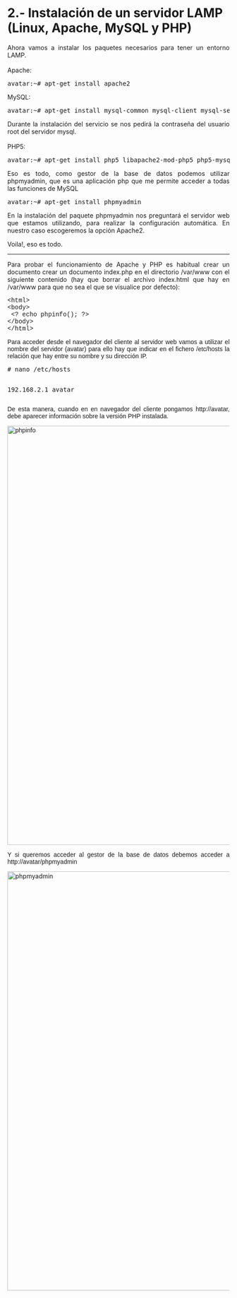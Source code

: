 # 2.- Instalación de un servidor LAMP (Linux, Apache, MySQL y PHP)
<div class="box generalbox generalboxcontent boxaligncenter clearfix">
  <div style="text-align: justify;">Ahora vamos a instalar los paquetes necesarios para tener un entorno LAMP.<br /><br />Apache:<br /><pre>avatar:~# apt-get install apache2</pre>MySQL:<br /><pre>avatar:~# apt-get install mysql-common mysql-client mysql-server
</pre>Durante la instalación del servicio se nos pedirá la contraseña del usuario root del servidor mysql.<br /><br />PHP5:<br /><pre>avatar:~# apt-get install php5 libapache2-mod-php5 php5-mysql</pre>Eso es todo, como gestor de la base de datos podemos utilizar phpmyadmin, que es una aplicación php que me permite acceder a todas las funciones de MySQL<br /><pre>avatar:~# apt-get install phpmyadmin
</pre>
    <p>En la instalación del paquete phpmyadmin nos preguntará el servidor web que estamos utilizando, para realizar la configuración automática. En nuestro caso escogeremos la opción Apache2.<br /></p>
    <p>Voila!, eso es todo.<br /></p></div><hr style="margin-left: 0px; margin-right: 0px;" />
  <div style="text-align: justify;"> </div>
  <p style="text-align: justify;">Para probar el funcionamiento de Apache y PHP es habitual crear un documento crear un documento index.php en el directorio /var/www con el siguiente contenido (hay que borrar el archivo index.html que hay en /var/www para que no sea el que se visualice por defecto):<br /></p>
  <div style="text-align: justify;"> </div> <pre style="text-align: justify;"><font face="courier new,courier,monospace">&lt;html&gt;
&lt;body&gt;
 &lt;? echo phpinfo(); ?&gt;
&lt;/body&gt;
</font><font face="courier new,courier,monospace">&lt;/html&gt;
</font></pre>
  <div style="text-align: justify;"> </div>
  <div style="text-align: justify;"> </div>
  <p style="text-align: justify;"><font face="Trebuchet MS,Verdana,Arial,Helvetica,sans-serif">Para acceder desde el navegador del cliente al servidor web vamos a utilizar el nombre del servidor (avatar) para ello hay que indicar en el fichero /etc/hosts la relación que hay entre su nombre y su dirección IP.</font></p>
  <div style="text-align: justify;"><pre># nano /etc/hosts

192.168.2.1 avatar </pre></div>
  <p style="text-align: justify;"><font face="Trebuchet MS,Verdana,Arial,Helvetica,sans-serif">De esta manera, cuando en en navegador del cliente pongamos </font><font face="Trebuchet MS,Verdana,Arial,Helvetica,sans-serif">http://avatar</font><font face="Trebuchet MS,Verdana,Arial,Helvetica,sans-serif">, debe aparecer información sobre la versión PHP instalada.</font></p>
  <p style="text-align: justify;"><font face="Trebuchet MS,Verdana,Arial,Helvetica,sans-serif"><img border="0" width="1280" vspace="0" hspace="0" height="949" title="phpinfo" alt="phpinfo" src="img/phpinfo.png" /></font></p>
  <p style="text-align: justify;"><font face="Trebuchet MS,Verdana,Arial,Helvetica,sans-serif">Y si queremos acceder al gestor de la base de datos debemos acceder a http://avatar/phpmyadmin</font></p>
  <p style="text-align: justify;"><img border="0" width="1280" vspace="0" hspace="0" height="949" title="phpmyadmin" alt="phpmyadmin" src="img/phpmyadmin.png" /><br /></p>
  <p style="text-align: justify;"><font face="Trebuchet MS,Verdana,Arial,Helvetica,sans-serif"><br /></font></p></div>
